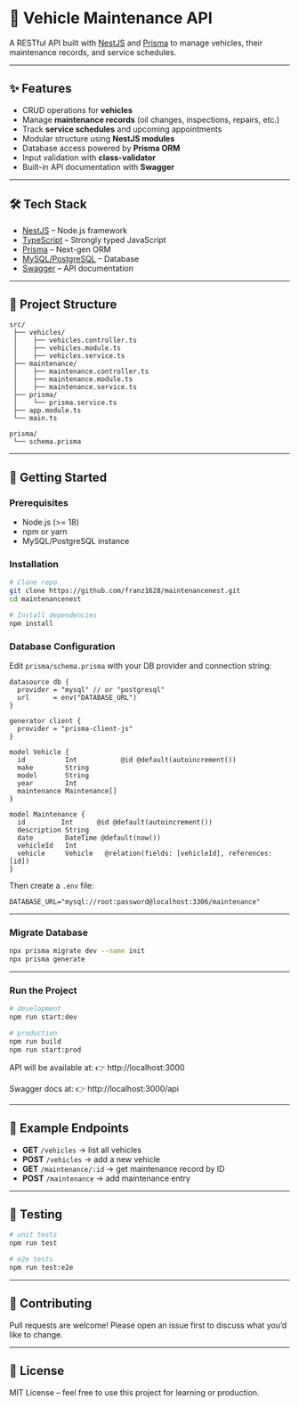 # 🚗 Vehicle Maintenance API

A RESTful API built with [NestJS](https://nestjs.com/) and [Prisma](https://www.prisma.io/) to manage vehicles, their maintenance records, and service schedules.

---

## ✨ Features
- CRUD operations for **vehicles**
- Manage **maintenance records** (oil changes, inspections, repairs, etc.)
- Track **service schedules** and upcoming appointments
- Modular structure using **NestJS modules**
- Database access powered by **Prisma ORM**
- Input validation with **class-validator**
- Built-in API documentation with **Swagger**

---

## 🛠️ Tech Stack
- [NestJS](https://nestjs.com/) – Node.js framework
- [TypeScript](https://www.typescriptlang.org/) – Strongly typed JavaScript
- [Prisma](https://www.prisma.io/) – Next-gen ORM
- [MySQL/PostgreSQL](https://www.postgresql.org/) – Database
- [Swagger](https://swagger.io/) – API documentation

---

## 📂 Project Structure
```
src/
 ├── vehicles/
 │    ├── vehicles.controller.ts
 │    ├── vehicles.module.ts
 │    ├── vehicles.service.ts
 ├── maintenance/
 │    ├── maintenance.controller.ts
 │    ├── maintenance.module.ts
 │    ├── maintenance.service.ts
 ├── prisma/
 │    └── prisma.service.ts
 ├── app.module.ts
 └── main.ts

prisma/
 └── schema.prisma
```

---

## 🚀 Getting Started

### Prerequisites
- Node.js (>= 18)
- npm or yarn
- MySQL/PostgreSQL instance

### Installation
```bash
# Clone repo
git clone https://github.com/franz1628/maintenancenest.git
cd maintenancenest

# Install dependencies
npm install
```

### Database Configuration
Edit `prisma/schema.prisma` with your DB provider and connection string:

```prisma
datasource db {
  provider = "mysql" // or "postgresql"
  url      = env("DATABASE_URL")
}

generator client {
  provider = "prisma-client-js"
}

model Vehicle {
  id          Int           @id @default(autoincrement())
  make        String
  model       String
  year        Int
  maintenance Maintenance[]
}

model Maintenance {
  id         Int      @id @default(autoincrement())
  description String
  date        DateTime @default(now())
  vehicleId   Int
  vehicle     Vehicle   @relation(fields: [vehicleId], references: [id])
}
```

Then create a `.env` file:
```env
DATABASE_URL="mysql://root:password@localhost:3306/maintenance"
```

---

### Migrate Database
```bash
npx prisma migrate dev --name init
npx prisma generate
```

---

### Run the Project
```bash
# development
npm run start:dev

# production
npm run build
npm run start:prod
```

API will be available at:
👉 http://localhost:3000

Swagger docs at:
👉 http://localhost:3000/api

---

## 📖 Example Endpoints

- **GET** `/vehicles` → list all vehicles
- **POST** `/vehicles` → add a new vehicle
- **GET** `/maintenance/:id` → get maintenance record by ID
- **POST** `/maintenance` → add maintenance entry

---

## 🧪 Testing
```bash
# unit tests
npm run test

# e2e tests
npm run test:e2e
```

---

## 🤝 Contributing
Pull requests are welcome! Please open an issue first to discuss what you’d like to change.

---

## 📜 License
MIT License – feel free to use this project for learning or production.
